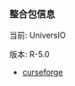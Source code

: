 ### 整合包信息

当前: UniversIO

版本: R-5.0

- [curseforge](https://www.curseforge.com/minecraft/modpacks/universio)
